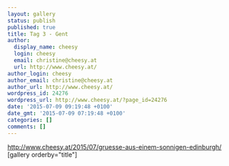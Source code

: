 ```yaml
---
layout: gallery
status: publish
published: true
title: Tag 3 - Gent
author:
  display_name: cheesy
  login: cheesy
  email: christine@cheesy.at
  url: http://www.cheesy.at/
author_login: cheesy
author_email: christine@cheesy.at
author_url: http://www.cheesy.at/
wordpress_id: 24276
wordpress_url: http://www.cheesy.at/?page_id=24276
date: '2015-07-09 09:19:48 +0100'
date_gmt: '2015-07-09 07:19:48 +0100'
categories: []
comments: []
---
```

http://www.cheesy.at/2015/07/gruesse-aus-einem-sonnigen-edinburgh/
[gallery orderby="title"]
